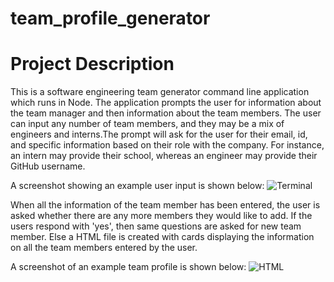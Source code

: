 # team_profile_generator


# Project Description

This is a software engineering team generator command line application which runs in Node. The application prompts the user for information about the team manager and then information about the team members. 
The user can input any number of team members, and they may be a mix of engineers and interns.The prompt will ask for the user for their email, id, and specific information based on their role with the company. For instance, an intern may provide their school, whereas an engineer may provide their GitHub username.

A screenshot showing an example user input is shown below:
![Terminal](https://user-images.githubusercontent.com/65053335/88916083-ccc4a700-d2a8-11ea-988e-7752be2f647b.png)


When all the information of the team member has been entered, the user is asked whether there are any more members they would like to add. 
If the users respond with 'yes', then same questions are asked for new team member. Else a HTML file is created with cards displaying the information on all the team members entered by the user.  

A screenshot of an example team profile is shown below:
![HTML](https://user-images.githubusercontent.com/65053335/88916145-e665ee80-d2a8-11ea-8b30-a3807f2183dc.png)